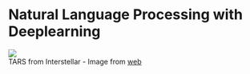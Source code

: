 # Natural Language Processing with Deeplearning

![](https://assets.wired.com/photos/w_1200/wp-content/uploads/2014/10/robots6_g.jpg)<br>
TARS from Interstellar - Image from [web](https://www.wired.com/2014/11/interstellar-droids/)